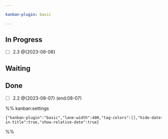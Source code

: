 ```yaml
---

kanban-plugin: basic

---
```


## In Progress

- [ ] 2.3 @{2023-08-08}


## Waiting



## Done

- [ ] 2.2 @{2023-08-07} (end:08-07)




%% kanban:settings
```
{"kanban-plugin":"basic","lane-width":400,"tag-colors":[],"hide-date-in-title":true,"show-relative-date":true}
```
%%